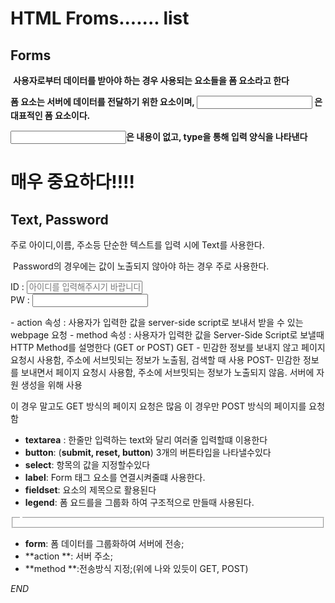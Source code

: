 #  HTML Froms....... list

## Forms

​      **사용자로부터 데이터를 받아야 하는 경우 사용되는 요소들을 폼 요소라고 한다**

 **폼 요소는 서버에 데이터를 전달하기 위한 요소이며, <input> 은 대표적인 폼 요소이다.** 

**<input>은 내용이 없고, type을 통해 입력 양식을 나타낸다**





#  매우 중요하다!!!!

##  Text, Password

 주로 아이디,이름, 주소등 단순한 텍스트를 입력 시에 Text를 사용한다.

​    Password의 경우에는  값이 노출되지 않아야 하는 경우 주로 사용한다.

ID : <input class = 'id' type="text" placeholder="아이디를 입력해주시기 바랍니다."><br> PW : <input type="password">





 \- action 속성 : 사용자가 입력한 값을 server-side script로  보내서 받을 수 있는 webpage 요청
 \- method 속성 : 사용자가 입력한 값을 Server-Side Script로 보낼때 HTTP Method를 설명한다
       (GET or POST)
  GET  - 민감한 정보를 보내지 않고 페이지 요청시 사용함, 주소에 서브밋되는 정보가
      노출됨, 검색할 때 사용
  POST- 민감한 정보를 보내면서 페이지 요청시 사용함, 주소에 서브밋되는 정보가
      노출되지 않음. 서버에 자원 생성을 위해 사용

<form action="action_page.jsp" **method=****"GET"**>  이 경우 말고도 GET 방식의 페이지
                                   요청은 많음

 <form action="action_page.jsp" **method=****"POST"**> 이 경우만 POST 방식의 페이지를 요청함



* **textarea** : 한줄만 입력하는 text와 달리 여러줄 입력할떄 이용한다
* **button**:  (**submit, reset, button**) 3개의 버튼타입을 나타낼수있다 
* **select**: 항목의 값을 지정할수있다
* **label**: Form 태그 요소를 연결시켜줄떄 사용한다.
* **fieldset**: 요소의 제목으로 활용된다
* **legend**: 폼 요드를을 그룹화 하여 구조적으로 만들때 사용된다.

<fieldset>  

<legend></legend> 

</fieldset>

* **form**: 폼 데이터를 그룹화하여 서버에 전송;
* **action **: 서버 주소;
* **method **:전송방식 지정;(위에 나와 있듯이 GET, POST)



_END_
